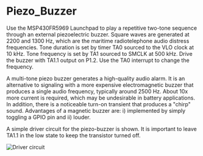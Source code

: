 # Piezo_Buzzer

Use the MSP430FR5969 Launchpad to play a repetitive two-tone sequence through an external piezoelectric buzzer. Square waves are generated at 2200 and 1300 Hz, which are the maritime radiotelephone audio distress frequencies. Tone duration is set by timer TA0 sourced to the VLO clock at 10 kHz. Tone frequency is set by TA1 sourced to SMCLK at 500 kHz. Drive the buzzer with TA1.1 output on P1.2. Use the TA0 interrupt to change the frequency.

A multi-tone piezo buzzer generates a high-quality audio alarm. It is an alternative to signaling with a more expensive electromagnetic buzzer that produces a single audio frequency, typically around 2500 Hz. About 10x more current is required, which may be undesirable in battery applications. In addition, there is a noticeable turn-on transient that produces a "chirp" sound.  Advantages of a magnetic buzzer are: i) implemented by simply toggling a GPIO pin and ii) louder.

A simple driver circuit for the piezo-buzzer is shown. It is important to leave TA1.1 in the low state to keep the transistor turned off.

![Driver circuit](https://raw.githubusercontent.com/microphonon/Piezo_Buzzer/master/C1.jpg)

